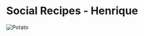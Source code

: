 # Social Recipes - Henrique

![Potato](https://static.pexels.com/photos/162971/potatoes-french-mourning-funny-162971.jpeg)
